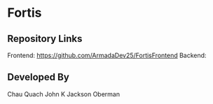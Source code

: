 # Fortis

## Repository Links
Frontend: https://github.com/ArmadaDev25/FortisFrontend
Backend: 

## Developed By
Chau Quach
John K
Jackson Oberman
